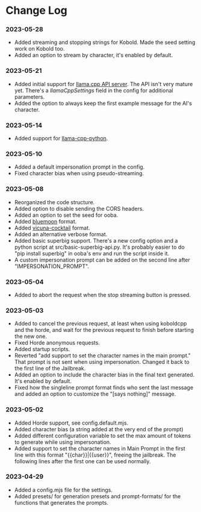 # Change Log

### 2023-05-28

- Added streaming and stopping strings for Kobold. Made the seed setting work on Kobold too.
- Added an option to stream by character, it's enabled by default.

### 2023-05-21

- Added initial support for [llama.cpp API server](https://github.com/ggerganov/llama.cpp/blob/master/examples/server/README.md). The API isn't very mature yet. There's a _llamaCppSettings_ field in the config for additional parameters.
- Added the option to always keep the first example message for the AI's character.

### 2023-05-14

- Added support for [llama-cpp-python](https://github.com/abetlen/llama-cpp-python).

### 2023-05-10

- Added a default impersonation prompt in the config.
- Fixed character bias when using pseudo-streaming.

### 2023-05-08

- Reorganized the code structure.
- Added option to disable sending the CORS headers.
- Added an option to set the seed for ooba.
- Added [bluemoon](https://huggingface.co/reeducator/bluemoonrp-13b) format.
- Added [vicuna-cocktail](https://huggingface.co/reeducator/vicuna-13b-cocktail) format.
- Added an alternative verbose format.
- Added basic superbig support. There's a new config option and a python script at src/basic-superbig-api.py. It's probably easier to do "pip install superbig" in ooba's env and run the script inside it.
- A custom impersonation prompt can be added on the second line after "IMPERSONATION_PROMPT".

### 2023-05-04

- Added to abort the request when the stop streaming button is pressed.

### 2023-05-03

- Added to cancel the previous request, at least when using koboldcpp and the horde, and wait for the previous request to finish before starting the new one.
- Fixed Horde anonymous requests.
- Added startup scripts.
- Reverted "add support to set the character names in the main prompt." That prompt is not sent when using impersonation. Changed it back to the first line of the Jailbreak.
- Added an option to include the character bias in the final text generated. It's enabled by default.
- Fixed how the singleline prompt format finds who sent the last message and added an option to customize the "[says nothing]" message.

### 2023-05-02

- Added Horde support, see config.default.mjs.
- Added character bias (a string added at the very end of the prompt)
- Added different configuration variable to set the max amount of tokens to generate while using impersonation.
- Added support to set the character names in Main Prompt in the first line with this format "{{char}}|{{user}}", freeing the jailbreak. The following lines after the first one can be used normally.

### 2023-04-29

- Added a config.mjs file for the settings.
- Added presets/ for generation presets and prompt-formats/ for the functions that generates the prompts.

